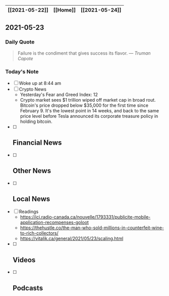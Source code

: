 | [[2021-05-22]] | [[Home]] | [[2021-05-24]] |
| :------------: | :------: | :------------: |

## 2021-05-23 

### Daily Quote
> Failure is the condiment that gives success its flavor.
> &mdash; <cite>Truman Capote</cite>

### Today's Note
- [ ] Woke up at 8:44 am
- [ ] Crypto News
	- Yesterday's Fear and Greed Index: 12
	- Crypto market sees $1 trillion wiped off market cap in broad rout. Bitcoin's price dropped below $35,000 for the first time since February 9. It's the lowest point in 14 weeks, and back to the same price level before Tesla announced its corporate treasure policy in holding bitcoin.
- [ ] Financial News
	- 
- [ ] Other News
	- 
- [ ] Local News
	-
- [ ] Readings
	- https://ici.radio-canada.ca/nouvelle/1793331/publicite-mobile-application-recompenses-goloot
	- https://thehustle.co/the-man-who-sold-millions-in-counterfeit-wine-to-rich-collectors/
	- https://vitalik.ca/general/2021/05/23/scaling.html
- [ ] Videos
	- 
- [ ] Podcasts
	- 

